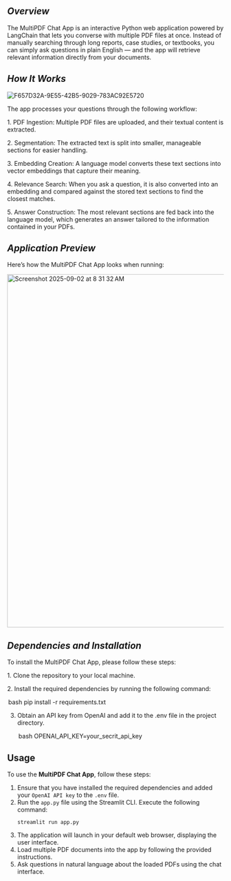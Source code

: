 *Overview*
------------

The MultiPDF Chat App is an interactive Python web application powered by LangChain that lets you converse with multiple PDF files at once. Instead of manually searching through long reports, case studies, or textbooks, you can simply ask questions in plain English — and the app will retrieve relevant information directly from your documents.

*How It Works*
------------
![F657D32A-9E55-42B5-9029-783AC92E5720](https://github.com/user-attachments/assets/be06e763-7791-455b-b122-c25562d854cf)


The app processes your questions through the following workflow:

1.⁠ ⁠PDF Ingestion: Multiple PDF files are uploaded, and their textual content is extracted.

2.⁠ ⁠Segmentation: The extracted text is split into smaller, manageable sections for easier handling.

3.⁠ ⁠Embedding Creation: A language model converts these text sections into vector embeddings that capture their meaning.

4.⁠ ⁠Relevance Search: When you ask a question, it is also converted into an embedding and compared against the stored text sections to find the closest matches.

5.⁠ ⁠Answer Construction: The most relevant sections are fed back into the language model, which generates an answer tailored to the information contained in your PDFs.  

*Application Preview* 
------------
Here’s how the MultiPDF Chat App looks when running:

<img width="1463" height="821" alt="Screenshot 2025-09-02 at 8 31 32 AM" src="https://github.com/user-attachments/assets/b74919e2-5efa-47c6-bf0c-73db559829be" />


*Dependencies and Installation*
------------

To install the MultiPDF Chat App, please follow these steps:

1.⁠ ⁠Clone the repository to your local machine.

2.⁠ ⁠Install the required dependencies by running the following command:

   ⁠ bash
   pip install -r requirements.txt

3. Obtain an API key from OpenAI and add it to the .env file in the project directory.
   
    ⁠bash
   OPENAI_API_KEY=your_secrit_api_key

<h2>Usage</h2>

<p>To use the <strong>MultiPDF Chat App</strong>, follow these steps:</p>

<ol>
  <li>Ensure that you have installed the required dependencies and added your <code>OpenAI API key</code> to the <code>.env</code> file.</li>
  <li>
    Run the <code>app.py</code> file using the Streamlit CLI.  
    Execute the following command:
    <pre><code class="language-bash">streamlit run app.py</code></pre>
  </li>
  <li>The application will launch in your default web browser, displaying the user interface.</li>
  <li>Load multiple PDF documents into the app by following the provided instructions.</li>
  <li>Ask questions in natural language about the loaded PDFs using the chat interface.</li>
</ol>

